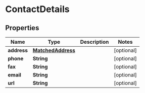 
# ContactDetails

## Properties
Name | Type | Description | Notes
------------ | ------------- | ------------- | -------------
**address** | [**MatchedAddress**](MatchedAddress.md) |  |  [optional]
**phone** | **String** |  |  [optional]
**fax** | **String** |  |  [optional]
**email** | **String** |  |  [optional]
**url** | **String** |  |  [optional]



